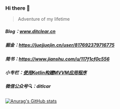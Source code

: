 ### Hi there 👋
> Adventure of my lifetime


##### Blog：www.ditclear.cn

##### 掘金：https://juejjuejin.cn/user/817692379716775

##### 简书：https://www.jianshu.com/u/117f1cf0c556

##### 小专栏：[使用Kotlin构建MVVM应用程序](https://xiaozhuanlan.com/ditclear?rel=2493325177)

##### 微信公众号🔍：ditlcar


[![Anurag's GitHub stats](https://github-readme-stats.vercel.app/api?username=ditclear)](https://github.com/anuraghazra/github-readme-stats)

<!--
**ditclear/ditclear** is a ✨ _special_ ✨ repository because its `README.md` (this file) appears on your GitHub profile.

Here are some ideas to get you started:

- 🔭 I’m currently working on ...
- 🌱 I’m currently learning ...
- 👯 I’m looking to collaborate on ...
- 🤔 I’m looking for help with ...
- 💬 Ask me about ...
- 📫 How to reach me: ...
- 😄 Pronouns: ...
- ⚡ Fun fact: ...
-->
